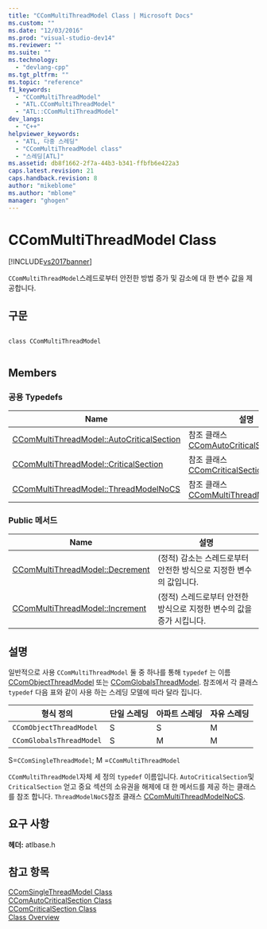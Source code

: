 ```yaml
---
title: "CComMultiThreadModel Class | Microsoft Docs"
ms.custom: ""
ms.date: "12/03/2016"
ms.prod: "visual-studio-dev14"
ms.reviewer: ""
ms.suite: ""
ms.technology: 
  - "devlang-cpp"
ms.tgt_pltfrm: ""
ms.topic: "reference"
f1_keywords: 
  - "CComMultiThreadModel"
  - "ATL.CComMultiThreadModel"
  - "ATL::CComMultiThreadModel"
dev_langs: 
  - "C++"
helpviewer_keywords: 
  - "ATL, 다중 스레딩"
  - "CComMultiThreadModel class"
  - "스레딩[ATL]"
ms.assetid: db8f1662-2f7a-44b3-b341-ffbfb6e422a3
caps.latest.revision: 21
caps.handback.revision: 8
author: "mikeblome"
ms.author: "mblome"
manager: "ghogen"
---
```

# CComMultiThreadModel Class
[!INCLUDE[vs2017banner](../../assembler/inline/includes/vs2017banner.md)]

`CComMultiThreadModel`스레드로부터 안전한 방법 증가 및 감소에 대 한 변수 값을 제공합니다.  
  
## 구문  
  
```  
  
class CComMultiThreadModel  
  
```  
  
## Members  
  
### 공용 Typedefs  
  
|Name|설명|  
|----------|--------|  
|[CComMultiThreadModel::AutoCriticalSection](../Topic/CComMultiThreadModel::AutoCriticalSection.md)|참조 클래스  [CComAutoCriticalSection](../../atl/reference/ccomautocriticalsection-class.md).|  
|[CComMultiThreadModel::CriticalSection](../Topic/CComMultiThreadModel::CriticalSection.md)|참조 클래스  [CComCriticalSection](../../atl/reference/ccomcriticalsection-class.md).|  
|[CComMultiThreadModel::ThreadModelNoCS](../Topic/CComMultiThreadModel::ThreadModelNoCS.md)|참조 클래스  [CComMultiThreadModelNoCS](../../atl/reference/ccommultithreadmodelnocs-class.md).|  
  
### Public 메서드  
  
|Name|설명|  
|----------|--------|  
|[CComMultiThreadModel::Decrement](../Topic/CComMultiThreadModel::Decrement.md)|\(정적\) 감소는 스레드로부터 안전한 방식으로 지정한 변수의 값입니다.|  
|[CComMultiThreadModel::Increment](../Topic/CComMultiThreadModel::Increment.md)|\(정적\) 스레드로부터 안전한 방식으로 지정한 변수의 값을 증가 시킵니다.|  
  
## 설명  
 일반적으로 사용 `CComMultiThreadModel` 둘 중 하나를 통해 `typedef` 는 이름  [CComObjectThreadModel](../Topic/CComObjectThreadModel.md) 또는  [CComGlobalsThreadModel](../Topic/CComGlobalsThreadModel.md).  참조에서 각 클래스 `typedef` 다음 표와 같이 사용 하는 스레딩 모델에 따라 달라 집니다.  
  
|형식 정의|단일 스레딩|아파트 스레딩|자유 스레딩|  
|-----------|------------|-------------|------------|  
|`CComObjectThreadModel`|S|S|M|  
|`CComGlobalsThreadModel`|S|M|M|  
  
 S\=`CComSingleThreadModel`; M \=`CComMultiThreadModel`  
  
 `CComMultiThreadModel`자체 세 정의 `typedef` 이름입니다.  `AutoCriticalSection`및 `CriticalSection` 얻고 중요 섹션의 소유권을 해제에 대 한 메서드를 제공 하는 클래스를 참조 합니다.  `ThreadModelNoCS`참조 클래스  [CComMultiThreadModelNoCS](../../atl/reference/ccommultithreadmodelnocs-class.md).  
  
## 요구 사항  
 **헤더:**  atlbase.h  
  
## 참고 항목  
 [CComSingleThreadModel Class](../../atl/reference/ccomsinglethreadmodel-class.md)   
 [CComAutoCriticalSection Class](../../atl/reference/ccomautocriticalsection-class.md)   
 [CComCriticalSection Class](../../atl/reference/ccomcriticalsection-class.md)   
 [Class Overview](../../atl/atl-class-overview.md)